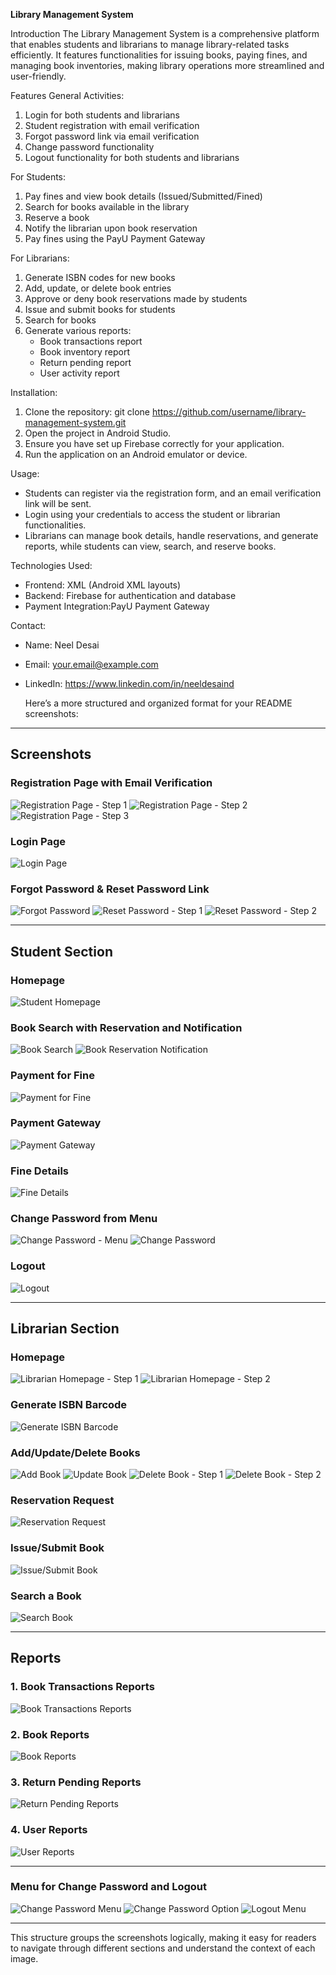 **Library Management System**

Introduction
The Library Management System is a comprehensive platform that enables students and librarians to manage library-related tasks efficiently. It features functionalities for issuing books, paying fines, and managing book inventories, making library operations more streamlined and user-friendly.

Features
General Activities:
1. Login for both students and librarians
2. Student registration with email verification
3. Forgot password link via email verification
4. Change password functionality
5. Logout functionality for both students and librarians

For Students:
1. Pay fines and view book details (Issued/Submitted/Fined)
2. Search for books available in the library
3. Reserve a book
4. Notify the librarian upon book reservation
5. Pay fines using the PayU Payment Gateway

For Librarians:
1. Generate ISBN codes for new books
2. Add, update, or delete book entries
3. Approve or deny book reservations made by students
4. Issue and submit books for students
5. Search for books
6. Generate various reports:
   - Book transactions report
   - Book inventory report
   - Return pending report
   - User activity report

Installation:
1. Clone the repository:
   git clone https://github.com/username/library-management-system.git
2. Open the project in Android Studio.
3. Ensure you have set up Firebase correctly for your application.
4. Run the application on an Android emulator or device.

Usage:
- Students can register via the registration form, and an email verification link will be sent.
- Login using your credentials to access the student or librarian functionalities.
- Librarians can manage book details, handle reservations, and generate reports, while students can view, search, and reserve books.

Technologies Used:
- Frontend: XML (Android XML layouts)
- Backend: Firebase for authentication and database
- Payment Integration:PayU Payment Gateway


Contact:
- Name: Neel Desai
- Email: your.email@example.com
- LinkedIn: https://www.linkedin.com/in/neeldesaind

  Here’s a more structured and organized format for your README screenshots:

---

## **Screenshots**

### **Registration Page with Email Verification**
![Registration Page - Step 1](https://github.com/user-attachments/assets/5dc9cf18-a0a4-478b-9c8b-095ef04d8b6b)
![Registration Page - Step 2](https://github.com/user-attachments/assets/d66467b0-e538-4507-9e33-2daf92792482)
![Registration Page - Step 3](https://github.com/user-attachments/assets/bcea9a4a-fb15-4a60-aa37-274e2ccb8b3c)

### **Login Page**
![Login Page](https://github.com/user-attachments/assets/f97dac80-ef5d-4a28-9e7d-237f0262a4ad)

### **Forgot Password & Reset Password Link**
![Forgot Password](https://github.com/user-attachments/assets/d6733ef9-64fc-4014-9238-2f9dda6773b9)
![Reset Password - Step 1](https://github.com/user-attachments/assets/86e2db30-f15d-4c7b-9976-d8bdf6d77cdd)
![Reset Password - Step 2](https://github.com/user-attachments/assets/752921d0-b4ef-4765-88a8-3b5003f7d8fd)

---

## **Student Section**

### **Homepage**
![Student Homepage](https://github.com/user-attachments/assets/80eb5b08-39e7-4aab-82f9-065253c4d7b1)

### **Book Search with Reservation and Notification**
![Book Search](https://github.com/user-attachments/assets/be90dc70-f164-46da-b45d-691890ac6b0f)
![Book Reservation Notification](https://github.com/user-attachments/assets/1d815edc-e38a-4053-ab93-e9f68e35612f)

### **Payment for Fine**
![Payment for Fine](https://github.com/user-attachments/assets/3b41b356-37a9-4ac3-8fa5-8d75a7c8cd10)

### **Payment Gateway**
![Payment Gateway](https://github.com/user-attachments/assets/aa7dfb67-70da-4e15-9d10-eda5f0f43b8a)

### **Fine Details**
![Fine Details](https://github.com/user-attachments/assets/8db6eadb-aa45-4cc5-80c4-cbe9d7c20919)

### **Change Password from Menu**
![Change Password - Menu](https://github.com/user-attachments/assets/d486f773-744f-4d2b-8d09-b7c2f03d14c8)
![Change Password](https://github.com/user-attachments/assets/b2c6bcf3-da6b-448b-8243-62be453765b1)

### **Logout**
![Logout](https://github.com/user-attachments/assets/97ca50fa-4885-4699-85d9-3100897ad81f)

---

## **Librarian Section**

### **Homepage**
![Librarian Homepage - Step 1](https://github.com/user-attachments/assets/8e50f66a-e7e6-4167-8603-50d21605517e)
![Librarian Homepage - Step 2](https://github.com/user-attachments/assets/40e8b354-ed7e-4a10-b508-25273ffd5f58)

### **Generate ISBN Barcode**
![Generate ISBN Barcode](https://github.com/user-attachments/assets/0c2fe9e8-ef53-4278-b38d-a68d5e016471)

### **Add/Update/Delete Books**
![Add Book](https://github.com/user-attachments/assets/8350663e-0502-47b1-b698-9b0d6af2cd12)
![Update Book](https://github.com/user-attachments/assets/fd4d1de9-5238-4385-97eb-3959cea45b52)
![Delete Book - Step 1](https://github.com/user-attachments/assets/72bed1a0-1ae8-4d41-b233-d3a04590739f)
![Delete Book - Step 2](https://github.com/user-attachments/assets/693bacb0-c0fc-434b-ad0e-d5414295529f)

### **Reservation Request**
![Reservation Request](https://github.com/user-attachments/assets/f4c7df65-5b32-45ed-a87e-98b28f3650b7)

### **Issue/Submit Book**
![Issue/Submit Book](https://github.com/user-attachments/assets/32b8fc94-4a06-434e-8041-fc88170a437b)

### **Search a Book**
![Search Book](https://github.com/user-attachments/assets/e10d197a-e415-4f85-9260-fdacc7ec8247)

---

## **Reports**

### **1. Book Transactions Reports**
![Book Transactions Reports](https://github.com/user-attachments/assets/440be72d-a8b7-4dd8-ac9c-697ef8ecefef)

### **2. Book Reports**
![Book Reports](https://github.com/user-attachments/assets/44216c79-8925-4a41-96a9-7de7c7d9521c)

### **3. Return Pending Reports**
![Return Pending Reports](https://github.com/user-attachments/assets/1de162e8-9876-4a9b-b24e-21ccb610f48c)

### **4. User Reports**
![User Reports](https://github.com/user-attachments/assets/1a9d9e16-8592-49ee-a5c4-2a60cfabee33)

---

### **Menu for Change Password and Logout**
![Change Password Menu](https://github.com/user-attachments/assets/55f2f4b9-9da7-4faa-821a-5f5d75207035)
![Change Password Option](https://github.com/user-attachments/assets/89ea9bf3-bcff-4aeb-bfc2-9ddb50953c7d)
![Logout Menu](https://github.com/user-attachments/assets/9426b06f-4f20-4fad-9477-0b84c922eb5e)

---

This structure groups the screenshots logically, making it easy for readers to navigate through different sections and understand the context of each image.
